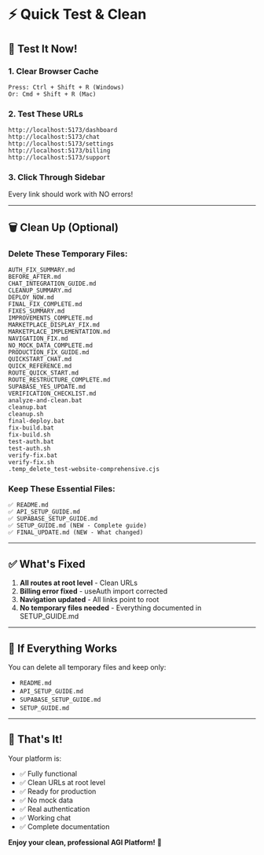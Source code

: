 # ⚡ Quick Test & Clean

## 🧪 Test It Now!

### 1. Clear Browser Cache
```
Press: Ctrl + Shift + R (Windows)
Or: Cmd + Shift + R (Mac)
```

### 2. Test These URLs
```
http://localhost:5173/dashboard
http://localhost:5173/chat
http://localhost:5173/settings
http://localhost:5173/billing
http://localhost:5173/support
```

### 3. Click Through Sidebar
Every link should work with NO errors!

---

## 🗑️ Clean Up (Optional)

### Delete These Temporary Files:

```
AUTH_FIX_SUMMARY.md
BEFORE_AFTER.md
CHAT_INTEGRATION_GUIDE.md
CLEANUP_SUMMARY.md
DEPLOY_NOW.md
FINAL_FIX_COMPLETE.md
FIXES_SUMMARY.md
IMPROVEMENTS_COMPLETE.md
MARKETPLACE_DISPLAY_FIX.md
MARKETPLACE_IMPLEMENTATION.md
NAVIGATION_FIX.md
NO_MOCK_DATA_COMPLETE.md
PRODUCTION_FIX_GUIDE.md
QUICKSTART_CHAT.md
QUICK_REFERENCE.md
ROUTE_QUICK_START.md
ROUTE_RESTRUCTURE_COMPLETE.md
SUPABASE_YES_UPDATE.md
VERIFICATION_CHECKLIST.md
analyze-and-clean.bat
cleanup.bat
cleanup.sh
final-deploy.bat
fix-build.bat
fix-build.sh
test-auth.bat
test-auth.sh
verify-fix.bat
verify-fix.sh
.temp_delete_test-website-comprehensive.cjs
```

### Keep These Essential Files:
```
✅ README.md
✅ API_SETUP_GUIDE.md
✅ SUPABASE_SETUP_GUIDE.md
✅ SETUP_GUIDE.md (NEW - Complete guide)
✅ FINAL_UPDATE.md (NEW - What changed)
```

---

## ✅ What's Fixed

1. **All routes at root level** - Clean URLs
2. **Billing error fixed** - useAuth import corrected
3. **Navigation updated** - All links point to root
4. **No temporary files needed** - Everything documented in SETUP_GUIDE.md

---

## 🎯 If Everything Works

You can delete all temporary files and keep only:
- `README.md`
- `API_SETUP_GUIDE.md`
- `SUPABASE_SETUP_GUIDE.md`
- `SETUP_GUIDE.md`

---

## 🚀 That's It!

Your platform is:
- ✅ Fully functional
- ✅ Clean URLs at root level
- ✅ Ready for production
- ✅ No mock data
- ✅ Real authentication
- ✅ Working chat
- ✅ Complete documentation

**Enjoy your clean, professional AGI Platform!** 🎉
